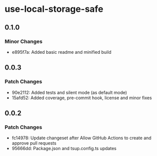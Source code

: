 # use-local-storage-safe

## 0.1.0

### Minor Changes

- e895f7a: Added basic readme and minified build

## 0.0.3

### Patch Changes

- 90e2112: Added tests and silent mode (as default mode)
- 15afd52: Added coverage, pre-commit hook, license and minor fixes

## 0.0.2

### Patch Changes

- fc14978: Update changeset after Allow GitHub Actions to create and approve pull requests
- 95666dd: Package.json and tsup.config.ts updates
